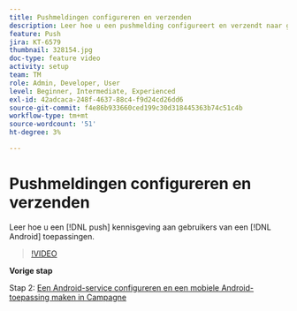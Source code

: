 ```yaml
---
title: Pushmeldingen configureren en verzenden
description: Leer hoe u een pushmelding configureert en verzendt naar gebruikers van de Android-app.
feature: Push
jira: KT-6579
thumbnail: 328154.jpg
doc-type: feature video
activity: setup
team: TM
role: Admin, Developer, User
level: Beginner, Intermediate, Experienced
exl-id: 42adcaca-248f-4637-88c4-f9d24cd26dd6
source-git-commit: f4e86b933660ced199c30d318445363b74c51c4b
workflow-type: tm+mt
source-wordcount: '51'
ht-degree: 3%

---
```


# Pushmeldingen configureren en verzenden

Leer hoe u een [!DNL push] kennisgeving aan gebruikers van een [!DNL Android] toepassingen.

>[!VIDEO](https://video.tv.adobe.com/v/328154?quality=12&learn=on)

**Vorige stap**

Stap 2: [Een Android-service configureren en een mobiele Android-toepassing maken in Campagne](/help/tutorial-getting-started-with-push-notifications-for-android/configuring-an-android-service-in-campaign.md)

